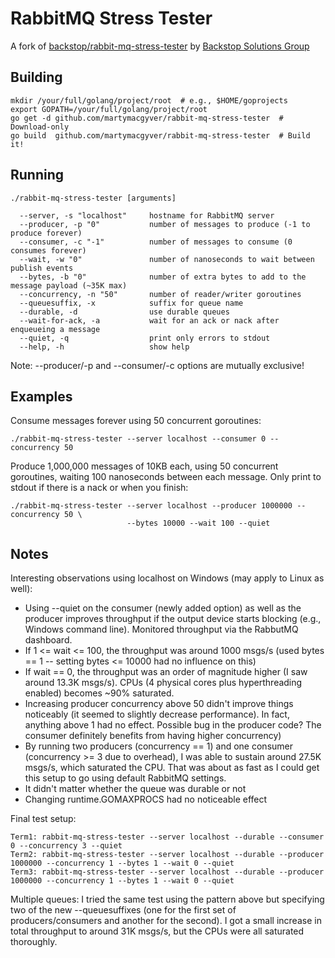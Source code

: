RabbitMQ Stress Tester
======================
A fork of [backstop/rabbit-mq-stress-tester](https://github.com/backstop/rabbit-mq-stress-tester) by [Backstop Solutions Group](https://github.com/backstop)

Building
--------

    mkdir /your/full/golang/project/root  # e.g., $HOME/goprojects
    export GOPATH=/your/full/golang/project/root
    go get -d github.com/martymacgyver/rabbit-mq-stress-tester  # Download-only
    go build  github.com/martymacgyver/rabbit-mq-stress-tester  # Build it!

Running
-------

    ./rabbit-mq-stress-tester [arguments]

      --server, -s "localhost"     hostname for RabbitMQ server
      --producer, -p "0"           number of messages to produce (-1 to produce forever)
      --consumer, -c "-1"          number of messages to consume (0 consumes forever)
      --wait, -w "0"               number of nanoseconds to wait between publish events
      --bytes, -b "0"              number of extra bytes to add to the message payload (~35K max)
      --concurrency, -n "50"       number of reader/writer goroutines
      --queuesuffix, -x            suffix for queue name
      --durable, -d                use durable queues
      --wait-for-ack, -a           wait for an ack or nack after enqueueing a message
      --quiet, -q                  print only errors to stdout
      --help, -h                   show help

Note: --producer/-p and --consumer/-c options are mutually exclusive!

Examples
--------

Consume messages forever using 50 concurrent goroutines:

    ./rabbit-mq-stress-tester --server localhost --consumer 0 --concurrency 50

Produce 1,000,000 messages of 10KB each, using 50 concurrent goroutines, waiting 100 nanoseconds between each message. Only print to stdout if there is a nack or when you finish:

    ./rabbit-mq-stress-tester --server localhost --producer 1000000 --concurrency 50 \
                              --bytes 10000 --wait 100 --quiet

Notes
-----

Interesting observations using localhost on Windows (may apply to Linux as well):
  - Using --quiet on the consumer (newly added option) as well as the producer improves throughput if the output device starts blocking (e.g., Windows command line). Monitored throughput via the RabbutMQ dashboard.
  - If 1 <= wait <= 100, the throughput was around 1000 msgs/s (used bytes == 1 -- setting bytes <= 10000 had no influence on this)
  - If wait == 0, the throughput was an order of magnitude higher (I saw around 13.3K msgs/s). CPUs (4 physical cores plus hyperthreading enabled) becomes ~90% saturated.
  - Increasing producer concurrency above 50 didn't improve things noticeably (it seemed to slightly decrease performance). In fact, anything above 1 had no effect. Possible bug in the producer code? The consumer definitely benefits from having higher concurrency) 
  - By running two producers (concurrency == 1) and one consumer (concurrency >= 3 due to overhead), I was able to sustain around 27.5K msgs/s, which saturated the CPU. That was about as fast as I could get this setup to go using default RabbitMQ settings.
  - It didn't matter whether the queue was durable or not
  - Changing runtime.GOMAXPROCS had no noticeable effect

Final test setup:

    Term1: rabbit-mq-stress-tester --server localhost --durable --consumer 0 --concurrency 3 --quiet
    Term2: rabbit-mq-stress-tester --server localhost --durable --producer 1000000 --concurrency 1 --bytes 1 --wait 0 --quiet
    Term3: rabbit-mq-stress-tester --server localhost --durable --producer 1000000 --concurrency 1 --bytes 1 --wait 0 --quiet

Multiple queues: I tried the same test using the pattern above but specifying two of the new --queuesuffixes (one for the first set of producers/consumers and another for the second). I got a small increase in total throughput to around 31K msgs/s, but the CPUs were all saturated thoroughly.

